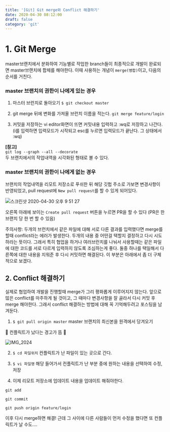 ```yaml
---
title: '[Git] Git merge와 Conflict 해결하기'
date: 2020-04-30 08:12:00
draft: false
category: 'git'
---
```


# 1. Git Merge

master브랜치에서 분화하여 기능별로 작업한 branch들이 최종적으로 개발이 완료되면 master브랜치에 합체를 해야한다.
이때 사용하는 개념이 `merge(병합)`이고, 다음의 순서를 거친다.

### master 브랜치의 권한이 나에게 있는 경우

1. 마스터 브런치로 돌아오기
   `$ git checkout master`

2. git merge 뒤에 변화를 가져올 브런치 이름을 적는다.
   `git merge feature/login`

3. 커밋을 저장하는 vi editor화면이 뜨면 커밋내용 입력하고 :wq로 저장하고 나간다.
   <br>
   (i를 입력하면 입력모드가 시작되고 esc를 누르면 입력모드가 끝난다. 그 상태에서 :wq)

<strong>[참고]</strong>  
 `git log --graph --all --decorate`  
 두 브랜치에서의 작업내역을 시각화된 형태로 볼 수 있다.

### master 브랜치의 권한이 나에게 없는 경우

브랜치의 작업내역을 리모트 저장소로 푸쉬한 뒤 해당 깃헙 주소로 가보면 변경사항이 반영되었고, pull request에
`New pull request`를 할 수 있게 되어있다.

![스크린샷 2020-04-30 오후 9 51 27](https://user-images.githubusercontent.com/60246689/80712448-f98fe380-8b2c-11ea-9c04-a7630f7cbad7.png)

오른쪽 아래에 보이는 `Create pull request` 버튼을 누르면 PR을 할 수 있다
(PR은 한 브랜치 당 한 번 할 수 있음)

주의사항: 두개의 브런치에서 같은 파일에 대해 서로 다른 결과를 입력했다면 merge를 할때 conflict라는 에러가 발생한다. 두개의 내용 중 어떤걸 택할지 결정하고 다시 시도하라는 뜻이다.
그래서 특히 협업을 하거나 여러브런치를 나눠서 사용할때는 같은 파일에 대한 코드를 서로 다르게 입력하지 않도록 조심하는게 좋다.
둘중 하나를 택일해서 다른쪽에 대한 내용을 지워준 후 다시 커밋하면 해결된다. 이 부분은 아래에서 좀 더 구체적으로 보겠다.

## 2. Conflict 해결하기

실제로 협업하여 개발을 진행할때 merge가 그리 평화롭게 이루어지지 않는다.
앞으로 많은 conflict를 마주하게 될 것이고, 그 때마다 변경사항을 잘 골라서 다시 커밋 후 merge 해야한다.
그래서 conflict 해결하는 방법에 대해 꼭 기억해두려고 포스팅을 남겨둔다.

1. `$ git pull origin master` master 브랜치의 최신본을 원격에서 당겨오기

🚨 컨플릭트가 났다는 경고가 뜸 🚨

![IMG_2024](https://user-images.githubusercontent.com/60246689/80711817-f1837400-8b2b-11ea-8901-d95c51f58018.jpg)

2. `$ cd 파일위치` 컨플릭트가 난 파일이 있는 곳으로 간다.

3. `$ vi 파일명` 해당 들어가서 컨플릭트가 난 부분 중에 원하는 내용을 선택하여 수정, 저장

4. 이제 리모트 저장소에 업데이트 내용을 업데이트 해줘야한다.

`git add`

`git commit`

`git push origin feature/login`

이후 다시 merge하면 해결!
근데 그 사이에 다른 사람들이 먼저 수정을 했다면 또 컨플릭트가 날 수도....

<!-- - [The first transition](#the-first-transition)
- [The digital age](#the-digital-age)
- [Loss of humanity through transitions](#loss-of-humanity-through-transitions)
- [Chasing perfection](#chasing-perfection) -->

<!-- _Originally published by [Matej Latin](http://matejlatin.co.uk/) on [Medium](https://medium.com/design-notes/humane-typography-in-the-digital-age-9bd5c16199bd?ref=webdesignernews.com#.lygo82z0x)._ -->
